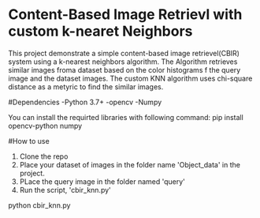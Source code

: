 # Content-Based Image Retrievl with custom k-nearet Neighbors
This project demonstrate a simple content-based image retrievel(CBIR) system using a k-nearest neighbors algorithm. The Algorithm retrieves similar images froma dataset based on the color histograms f the query image and the dataset images. The custom KNN algorithm uses chi-square distance as a metyric to find the similar images.

#Dependencies
-Python 3.7+
-opencv
-Numpy

You can install the requirted libraries with following command:
pip install opencv-python numpy

#How to use
1. Clone the repo
2. Place your dataset of images in the folder name 'Object_data' in the project.
3. PLace the query image in the folder named 'query'
4. Run the script, 'cbir_knn.py'

python cbir_knn.py
